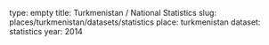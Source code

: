 type: empty
title: Turkmenistan / National Statistics
slug: places/turkmenistan/datasets/statistics
place: turkmenistan
dataset: statistics
year: 2014

